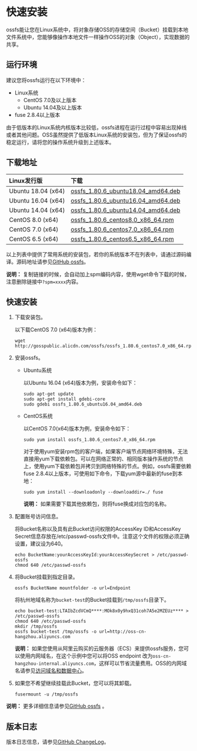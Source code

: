 # 快速安装

ossfs能让您在Linux系统中，将对象存储OSS的存储空间（Bucket）挂载到本地文件系统中，您能够像操作本地文件一样操作OSS的对象（Object），实现数据的共享。

## 运行环境

建议您将ossfs运行在以下环境中：

-   Linux系统
    -   CentOS 7.0及以上版本
    -   Ubuntu 14.04及以上版本
-   fuse 2.8.4以上版本

由于低版本的Linux系统内核版本比较低，ossfs进程在运行过程中容易出现掉线或者其他问题。OSS虽然提供了低版本Linux系统的安装包，但为了保证ossfs的稳定运行，请将您的操作系统升级到上述版本。

## 下载地址

|Linux发行版|下载|
|:-------|:-|
|Ubuntu 18.04 \(x64\)|[ossfs\_1.80.6\_ubuntu18.04\_amd64.deb](https://gosspublic.alicdn.com/ossfs/ossfs_1.80.6_ubuntu18.04_amd64.deb)|
|Ubuntu 16.04 \(x64\)|[ossfs\_1.80.6\_ubuntu16.04\_amd64.deb](https://gosspublic.alicdn.com/ossfs/ossfs_1.80.6_ubuntu16.04_amd64.deb)|
|Ubuntu 14.04 \(x64\)|[ossfs\_1.80.6\_ubuntu14.04\_amd64.deb](https://gosspublic.alicdn.com/ossfs/ossfs_1.80.6_ubuntu14.04_amd64.deb)|
|CentOS 8.0 \(x64\)|[ossfs\_1.80.6\_centos8.0\_x86\_64.rpm](https://gosspublic.alicdn.com/ossfs/ossfs_1.80.6_centos8.0_x86_64.rpm)|
|CentOS 7.0 \(x64\)|[ossfs\_1.80.6\_centos7.0\_x86\_64.rpm](https://gosspublic.alicdn.com/ossfs/ossfs_1.80.6_centos7.0_x86_64.rpm)|
|CentOS 6.5 \(x64\)|[ossfs\_1.80.6\_centos6.5\_x86\_64.rpm](https://gosspublic.alicdn.com/ossfs/ossfs_1.80.6_centos6.5_x86_64.rpm)|

以上列表中提供了常用系统的安装包，若你的系统版本不在列表中，请通过源码编译。源码地址请参见[GitHub ossfs](https://github.com/aliyun/ossfs#ossfs)。

**说明：** 复制链接的时候，会自动加上spm编码内容，使用wget命令下载的时候，注意删除链接中`?spm=xxxx`内容。

## 快速安装

1.  下载安装包。

    以下载CentOS 7.0 \(x64\)版本为例：

    ```
    wget http://gosspublic.alicdn.com/ossfs/ossfs_1.80.6_centos7.0_x86_64.rpm
    ```

2.  安装ossfs。

    -   Ubuntu系统

        以Ubuntu 16.04 \(x64\)版本为例，安装命令如下：

        ```
        sudo apt-get update
        sudo apt-get install gdebi-core
        sudo gdebi ossfs_1.80.6_ubuntu16.04_amd64.deb
        ```

    -   CentOS系统

        以CentOS 7.0\(x64\)版本为例，安装命令如下：

        ```
        sudo yum install ossfs_1.80.6_centos7.0_x86_64.rpm
        ```

        对于使用yum安装rpm包的客户端，如果客户端节点网络环境特殊，无法直接用yum下载依赖包。可以在网络正常的、相同版本操作系统的节点上，使用yum下载依赖包并拷贝到网络特殊的节点。例如，ossfs需要依赖fuse 2.8.4以上版本，可使用如下命令，下载yum源中最新的fuse到本地：

        ```
        sudo yum install --downloadonly --downloaddir=./ fuse
        ```

        **说明：** 如果需要下载其他依赖包，则将fuse换成对应包的名称。

3.  配置账号访问信息。

    将Bucket名称以及具有此Bucket访问权限的AccessKey ID和AccessKey Secret信息存放在/etc/passwd-ossfs文件中。注意这个文件的权限必须正确设置，建议设为640。

    ```
    echo BucketName:yourAccessKeyId:yourAccessKeySecret > /etc/passwd-ossfs
    chmod 640 /etc/passwd-ossfs
    ```

4.  将Bucket挂载到指定目录。

    ```
    ossfs BucketName mountfolder -o url=Endpoint
    ```

    将杭州地域名称为`bucket-test`的Bucket挂载到`/tmp/ossfs`目录下。

    ```
    echo bucket-test:LTAIbZcdVCmQ****:MOk8x0y9hxQ31coh7A5e2MZEUz**** > /etc/passwd-ossfs
    chmod 640 /etc/passwd-ossfs
    mkdir /tmp/ossfs
    ossfs bucket-test /tmp/ossfs -o url=http://oss-cn-hangzhou.aliyuncs.com
    ```

    **说明：** 如果您使用从阿里云购买的云服务器（ECS）来提供ossfs服务，您可以使用内网域名，在这个示例中您可以将OSS endpoint 改为`oss-cn-hangzhou-internal.aliyuncs.com`，这样可以节省流量费用。OSS的内网域名请参见[访问域名和数据中心](/intl.zh-CN/开发指南/访问域名（Endpoint）/访问域名和数据中心.md)。

5.  如果您不希望继续挂载此Bucket，您可以将其卸载。

    ```
    fusermount -u /tmp/ossfs
    ```


**说明：** 更多详细信息请参见[GitHub ossfs](https://github.com/aliyun/ossfs#ossfs) 。

## 版本日志

版本日志信息，请参见[GitHub ChangeLog](https://github.com/aliyun/ossfs/blob/master/ChangeLog)。


